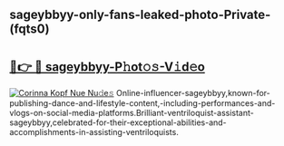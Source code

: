## sageybbyy-only-fans​-leaked-photo​-Private-(fqts0)


# <h2><a href="https://mediaupload.pro?title=sageybbyy&ref=git">🔗👉 🔴 sageybbyy-P𝚑ot𝚘𝚜-V𝚒d𝚎o</a></h2>

[![Corinna Kopf Nue Nu𝚍e𝚜](https://i.imgur.com/0qMVB7G.gif)](https://mediaupload.pro?title=sageybbyy&ref=git)
Online-influencer-sageybbyy,known-for-publishing-dance-and-lifestyle-content,-including-performances-and-vlogs-on-social-media-platforms.Brilliant-ventriloquist-assistant-sageybbyy,celebrated-for-their-exceptional-abilities-and-accomplishments-in-assisting-ventriloquists.  